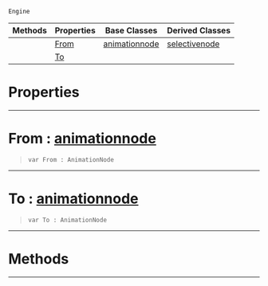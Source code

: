  `Engine`

|Methods|Properties|Base Classes|Derived Classes|
|---|---|---|---|
| |[ From](https://github.com/zeroengineteam/ZeroDocs/code_reference/class_reference/dualblendselectivenode.markdown#from-zero-engine-documen)|[animationnode](https://github.com/zeroengineteam/ZeroDocs/code_reference/class_reference/animationnode.markdown)|[selectivenode](https://github.com/zeroengineteam/ZeroDocs/code_reference/class_reference/selectivenode.markdown)|
| |[ To](https://github.com/zeroengineteam/ZeroDocs/code_reference/class_reference/dualblendselectivenode.markdown#to-zero-engine-documenta)| | |


 #  Properties


---  
 #  From : [animationnode](https://github.com/zeroengineteam/ZeroDocs/code_reference/class_reference/animationnode.markdown)

> 
> ``` lang=cpp, name=Zilch
> var From : AnimationNode


---  
 #  To : [animationnode](https://github.com/zeroengineteam/ZeroDocs/code_reference/class_reference/animationnode.markdown)

> 
> ``` lang=cpp, name=Zilch
> var To : AnimationNode


---  
 #  Methods


---  
 

 